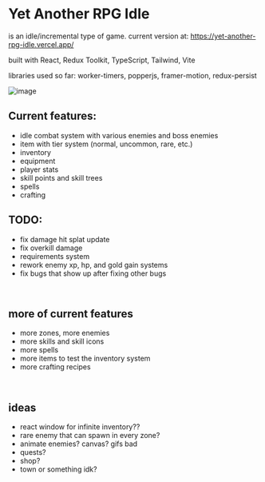 # Yet Another RPG Idle

is an idle/incremental type of game. current version at: https://yet-another-rpg-idle.vercel.app/<br>

built with React, Redux Toolkit, TypeScript, Tailwind, Vite<br>

libraries used so far: worker-timers, popperjs, framer-motion, redux-persist<br>

![image](https://github.com/viionc/Yet-Another-RPG-Idle/assets/6730164/ac33f7b5-ba03-45dc-9737-8c3033872ac6)

## Current features:

-   idle combat system with various enemies and boss enemies
-   item with tier system (normal, uncommon, rare, etc.)
-   inventory
-   equipment
-   player stats
-   skill points and skill trees
-   spells
-   crafting

## TODO:

-   fix damage hit splat update
-   fix overkill damage
-   requirements system
-   rework enemy xp, hp, and gold gain systems
-   fix bugs that show up after fixing other bugs

<br>

## more of current features

-   more zones, more enemies
-   more skills and skill icons
-   more spells
-   more items to test the inventory system
-   more crafting recipes

<br>

## ideas

-   react window for infinite inventory??
-   rare enemy that can spawn in every zone?
-   animate enemies? canvas? gifs bad
-   quests?
-   shop?
-   town or something idk?
